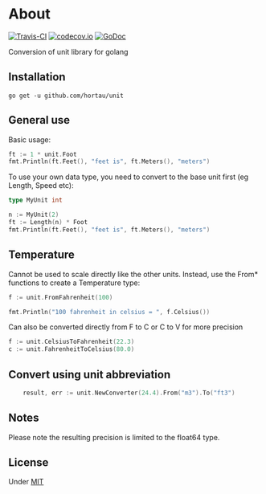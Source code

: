 # About

[![Travis-CI](https://api.travis-ci.org/hortau/unit.svg)](https://travis-ci.org/hortau/unit)
[![codecov.io](https://codecov.io/github/hortau/unit/coverage.svg?branch=master)](https://codecov.io/github/hortau/unit?branch=master)
[![GoDoc](https://godoc.org/github.com/hortau/unit?status.svg)](https://godoc.org/github.com/hortau/unit)

Conversion of unit library for golang


## Installation

```
go get -u github.com/hortau/unit
```


## General use

Basic usage:
```go
ft := 1 * unit.Foot
fmt.Println(ft.Feet(), "feet is", ft.Meters(), "meters")
```

To use your own data type, you need to convert to the base unit first (eg Length, Speed etc):
```go
type MyUnit int

n := MyUnit(2)
ft := Length(n) * Foot
fmt.Println(ft.Feet(), "feet is", ft.Meters(), "meters")
```


## Temperature

Cannot be used to scale directly like the other units.
Instead, use the From* functions to create a Temperature type:

```go
f := unit.FromFahrenheit(100)

fmt.Println("100 fahrenheit in celsius = ", f.Celsius())
```

Can also be converted directly from F to C or C to V for more precision

```go
f := unit.CelsiusToFahrenheit(22.3)
c := unit.FahrenheitToCelsius(80.0)
```


## Convert using unit abbreviation
```go
	result, err := unit.NewConverter(24.4).From("m3").To("ft3")
```


## Notes

Please note the resulting precision is limited to the float64 type.


## License

Under [MIT](LICENSE)
